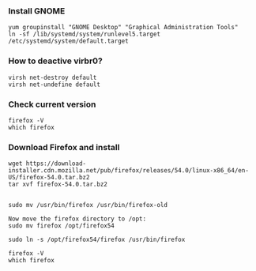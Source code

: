
### Install GNOME
```
yum groupinstall "GNOME Desktop" "Graphical Administration Tools"
ln -sf /lib/systemd/system/runlevel5.target /etc/systemd/system/default.target
```


### How to deactive virbr0?
```
virsh net-destroy default
virsh net-undefine default
```

### Check current version
```
firefox -V
which firefox
```

### Download Firefox and install

```
wget https://download-installer.cdn.mozilla.net/pub/firefox/releases/54.0/linux-x86_64/en-US/firefox-54.0.tar.bz2
tar xvf firefox-54.0.tar.bz2


sudo mv /usr/bin/firefox /usr/bin/firefox-old

Now move the firefox directory to /opt:
sudo mv firefox /opt/firefox54

sudo ln -s /opt/firefox54/firefox /usr/bin/firefox

firefox -V
which firefox
```
